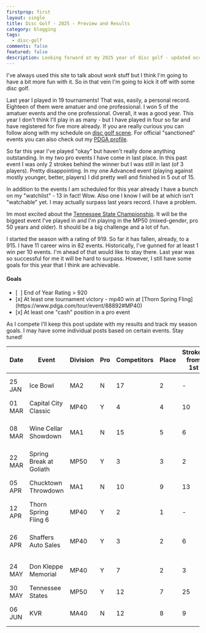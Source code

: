 ```yaml
---
firstprop: first
layout: single
title: Disc Golf - 2025 - Preview and Results
category: blogging
tags:
  - disc-golf
comments: false
featured: false
description: Looking forward at my 2025 year of disc golf - updated occasionally to discuss results for the competitive season.
---
```

I've always used this site to talk about _work_ stuff but I think I'm going to have a bit more fun with it.  So in that vein I'm going to kick it off with some disc golf.

Last year I played in 19 tournaments!  That was, easily, a personal record.  Eighteen of them were amatuer and one professional.  I won 5 of the amatuer events and the one professional.  Overall, it was a good year.  This year I don't think I'll play in as many - but I have played in four so far and have registered for five more already. If you are really curious you can follow along with my schedule on [disc golf scene](https://www.discgolfscene.com/profile/20634).  For official "sanctioned" events you can also check out my [PDGA profile](https://www.pdga.com/player/96685).

So far this year I've played "okay" but haven't really done anything outstanding.  In my two pro events I have come in last place.  In this past event I was only 2 strokes behind the winner but I was still in last (of 3 players).  Pretty disappointing.  In my one Advanced event (playing against mostly younger, better, players) I did pretty well and finished in 5 out of 15.

In addition to the events I am scheduled for this year already I have a bunch on my "watchlist" - 13 in fact!  Wow.  Also one I know I will be at which isn't "watchable" yet.  I may actually surpass last years record.  I have a problem.

Im most excited about the [Tennessee State Championship](https://www.pdga.com/tour/event/86667).  It will be the biggest event I've played in and I'm playing in the MP50 (mixed-gender, pro 50 years and older).  It should be a big challenge and a lot of fun.

I started the season with a rating of 919.  So far it has fallen, already, to a 915.  I have 11 career wins in 82 events.  Historically, I've gunned for at least 1 win per 10 events.  I'm ahead of that would like to stay there.  Last year was so successful for me it will be hard to surpass.  However, I still have some goals for this year that I think are achievable.

<div class="notice--info"><h4>Goals</h4>
<ul>
<li>[&nbsp;&nbsp;] End of Year Rating &gt; 920</li>
<li>[x] At least one tournament victory - mp40 win at [Thorn Spring Fling](https://www.pdga.com/tour/event/88892#MP40)</li>
<li>[x] At least one "cash" position in a pro event</li>
</ul>
</div>

As I compete I'll keep this post update with my results and track my season goals.  I may have some individual posts based on certain events.  Stay tuned!
<!---
Event,Division,Pro,Competitors,Place,Strokes from 1st,Notes
Ice Bowl,MA2,N,17,2,-,lost in playoff
Capital City Classic,MP40,Y,4,4,10,ass whipping
Wine Cellar Showdown,MA1,N,15,5,6,only one round; ass whipping
Spring Break at Goliath,MP50,Y,3,3,2,good second round
--->

| Date | Event                   | Division | Pro | Competitors | Place | Strokes from 1st | Notes                        |
|------|-------------------------|----------|-----|-------------|-------|------------------|------------------------------|
| 25 JAN | Ice Bowl                | MA2      | N   | 17          | 2     | -                | tied; lost in playoff              |
| 01 MAR | Capital City Classic    | MP40     | Y   | 4           | 4     | 10               | ass whipping                 |
| 08 MAR | Wine Cellar Showdown    | MA1      | N   | 15          | 5     | 6                | only one round; ass whipping |
| 22 MAR | Spring Break at Goliath | MP50     | Y   | 3           | 3     | 2                | good second round            |
| 05 APR | Chucktown Throwdown     | MA1      | N   | 10          | 9     | 13               | below my standard |
| 12 APR | Thorn Spring Fling 6    | MP40     | Y   | 2           | 1     | -                | I won.   |
| 26 APR | Shaffers Auto Sales     | MP40     | Y   | 3           | 2     | 6                | The guy who won was just _better_. |
| 24 MAY | Don Kleppe Memorial     | MP40     | Y   | 7           | 2     | 3                | I played really well |
| 30 MAY | Tennessee States        | MP50     | Y   | 12          | 7     | 25                | Such a collapse |
| 06 JUN | KVR                     | MA40     | N   | 12          | 8     | 9                | Weird event for me.   |
